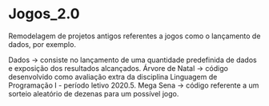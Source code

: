 # Jogos_2.0
Remodelagem de projetos antigos referentes a jogos como o lançamento de dados, por exemplo.


Dados -> consiste no lançamento de uma quantidade predefinida de dados e exposição dos resultados alcançados.
Árvore de Natal -> código desenvolvido como avaliação extra da disciplina Linguagem de Programação I - período letivo 2020.5.
Mega Sena -> código referente a um sorteio aleatório de dezenas para um possível jogo.

